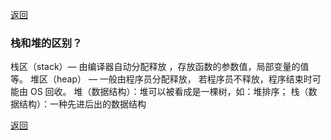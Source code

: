 [返回](./index.md)

### 栈和堆的区别？
栈区（stack）— 由编译器自动分配释放 ，存放函数的参数值，局部变量的值等。
堆区（heap） — 一般由程序员分配释放， 若程序员不释放，程序结束时可能由 OS 回收。
堆（数据结构）：堆可以被看成是一棵树，如：堆排序；
栈（数据结构）：一种先进后出的数据结构

[返回](./index.md)
